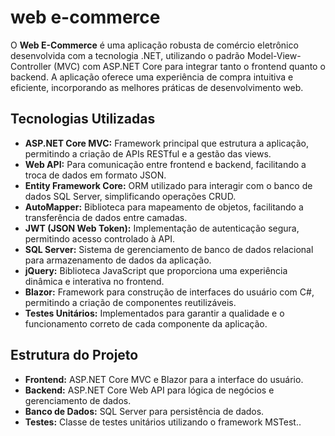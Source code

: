 # web e-commerce

O **Web E-Commerce** é uma aplicação robusta de comércio eletrônico desenvolvida com a tecnologia .NET, utilizando o padrão Model-View-Controller (MVC) com ASP.NET Core para integrar tanto o frontend quanto o backend. A aplicação oferece uma experiência de compra intuitiva e eficiente, incorporando as melhores práticas de desenvolvimento web.

## Tecnologias Utilizadas
- **ASP.NET Core MVC:** Framework principal que estrutura a aplicação, permitindo a criação de APIs RESTful e a gestão das views.
- **Web API:** Para comunicação entre frontend e backend, facilitando a troca de dados em formato JSON.
- **Entity Framework Core:** ORM utilizado para interagir com o banco de dados SQL Server, simplificando operações CRUD.
- **AutoMapper:** Biblioteca para mapeamento de objetos, facilitando a transferência de dados entre camadas.
- **JWT (JSON Web Token):** Implementação de autenticação segura, permitindo acesso controlado à API.
- **SQL Server:** Sistema de gerenciamento de banco de dados relacional para armazenamento de dados da aplicação.
- **jQuery:** Biblioteca JavaScript que proporciona uma experiência dinâmica e interativa no frontend.
- **Blazor:** Framework para construção de interfaces do usuário com C#, permitindo a criação de componentes reutilizáveis.
- **Testes Unitários:** Implementados para garantir a qualidade e o funcionamento correto de cada componente da aplicação.

## Estrutura do Projeto
- **Frontend:** ASP.NET Core MVC e Blazor para a interface do usuário.
- **Backend:** ASP.NET Core Web API para lógica de negócios e gerenciamento de dados.
- **Banco de Dados:** SQL Server para persistência de dados.
- **Testes:** Classe de testes unitários utilizando o framework MSTest..


